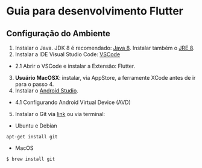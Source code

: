 # Guia para desenvolvimento Flutter

## Configuração do Ambiente 

1. Instalar o Java. JDK 8 é recomendado: [Java 8](https://www.oracle.com/java/technologies/downloads/#jdk8-windows). Instalar também o [JRE 8](https://www.oracle.com/java/technologies/downloads/#jre8-windows).
2. Instalar a IDE Visual Studio Code: [VSCode](https://code.visualstudio.com)
 * 2.1 Abrir o VSCode e  instalar a Extensão: Flutter. 
3. **Usuário MacOSX**: instalar, via AppStore, a ferramente XCode antes de ir para o passo 4.
4. Instalar o [Android Studio](https://developer.android.com/studio?hl=pt-br#downloads). 
 * 4.1 Configurando Android Virtual Device (AVD)
5. Instalar o Git via [link](https://git-scm.com/downloads) ou via terminal: 

- Ubuntu e Debian
``` 
apt-get install git
```
- MacOS
```
$ brew install git

